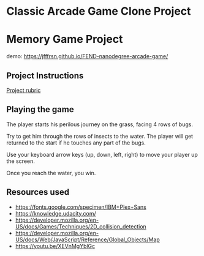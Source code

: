# Classic Arcade Game Clone Project

# Memory Game Project

demo: https://jfffrsn.github.io/FEND-nanodegree-arcade-game/

## Project Instructions

[Project rubric](https://review.udacity.com/#!/rubrics/15/view)

## Playing the game

The player starts his perilous journey on the grass, facing 4 rows of bugs. 

Try to get him through the rows of insects to the water. The player will get returned to the start if he touches any part of the bugs.

Use your keyboard arrow keys (up, down, left, right) to move your player up the screen. 

Once you reach the water, you win.

## Resources used
* https://fonts.google.com/specimen/IBM+Plex+Sans
* https://knowledge.udacity.com/
* https://developer.mozilla.org/en-US/docs/Games/Techniques/2D_collision_detection
* https://developer.mozilla.org/en-US/docs/Web/JavaScript/Reference/Global_Objects/Map
* https://youtu.be/XEVnMgYblGc
